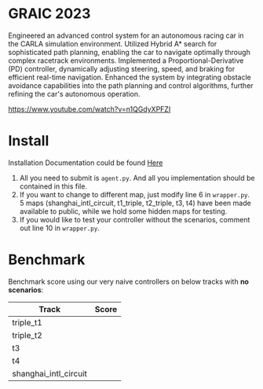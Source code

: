 # GRAIC 2023
Engineered an advanced control system for an autonomous racing car in the CARLA simulation environment.
Utilized Hybrid A* search for sophisticated path planning, enabling the car to navigate optimally through complex racetrack environments.
Implemented a Proportional-Derivative (PD) controller, dynamically adjusting steering, speed, and braking for efficient real-time navigation.
Enhanced the system by integrating obstacle avoidance capabilities into the path planning and control algorithms, further refining the car's autonomous operation.

https://www.youtube.com/watch?v=n1QGdyXPFZI



# Install
Installation Documentation could be found [Here](https://docs.google.com/document/d/1O0thKd-WcQzPpEvyfJZmjEr0xCWvgUkzzftlyZxOi_A/edit?usp=sharing)

1. All you need to submit is `agent.py`. And all you implementation should be contained in this file.
2. If you want to change to different map, just modify line 6 in `wrapper.py`. 5 maps (shanghai_intl_circuit, t1_triple, t2_triple, t3, t4) have been made available to public, while we hold some hidden maps for testing.
3. If you would like to test your controller without the scenarios, comment out line 10 in `wrapper.py`.

# Benchmark
Benchmark score using our very naive controllers on below tracks with **no scenarios**:

| Track | Score|
|-----|--------|
| triple_t1 |  |
| triple_t2 |  |
| t3 |  |
| t4 |  |
| shanghai_intl_circuit |  |



